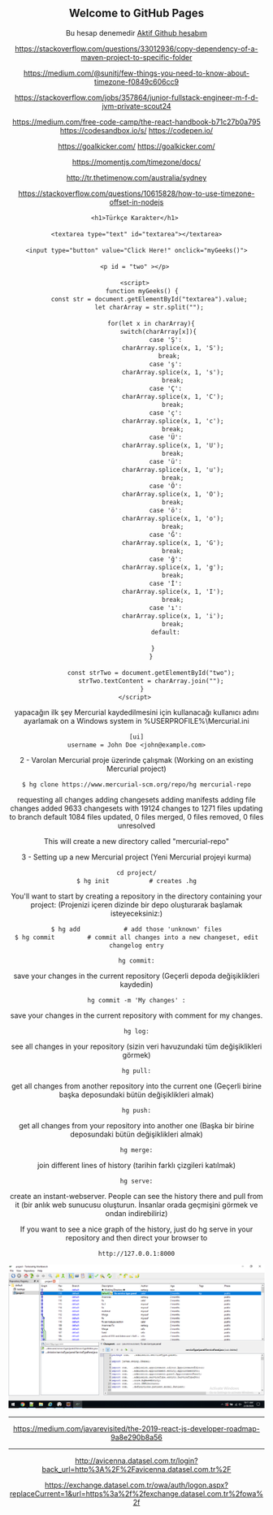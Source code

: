 ## Welcome to GitHub Pages

Bu hesap denemedir [Aktif Github hesabım](https://github.com/sertacguler) 

https://stackoverflow.com/questions/33012936/copy-dependency-of-a-maven-project-to-specific-folder

https://medium.com/@sunitj/few-things-you-need-to-know-about-timezone-f0849c606cc9

https://stackoverflow.com/jobs/357864/junior-fullstack-engineer-m-f-d-jvm-private-scout24




https://medium.com/free-code-camp/the-react-handbook-b71c27b0a795
https://codesandbox.io/s/
https://codepen.io/

https://goalkicker.com/
https://goalkicker.com/

https://momentjs.com/timezone/docs/

http://tr.thetimenow.com/australia/sydney

https://stackoverflow.com/questions/10615828/how-to-use-timezone-offset-in-nodejs



<!DOCTYPE html> 
<html> 
  
<head> 
    <title> 
        Türkçe Karakter
    </title> 
</head> 
  
<body style="text-align:center;"> 
  
    <h1>Türkçe Karakter</h1> 
          
    <textarea type="text" id="textarea"></textarea>
	
    <input type="button" value="Click Here!" onclick="myGeeks()">
	
    <p id = "two" ></p> 
	
    <script> 
        function myGeeks() { 
            const str = document.getElementById("textarea").value; 
            let charArray = str.split(""); 

			for(let x in charArray){
				switch(charArray[x]){
					case 'Ş':
						charArray.splice(x, 1, 'S');
					  break;
					case 'ş':
						charArray.splice(x, 1, 's');
						break;
					case 'Ç':
						charArray.splice(x, 1, 'C');
						break;
					case 'ç':
						charArray.splice(x, 1, 'c');
					    break;
					case 'Ü':
						charArray.splice(x, 1, 'U');
						break;
					case 'ü':
						charArray.splice(x, 1, 'u');
						break;
					case 'Ö':
						charArray.splice(x, 1, 'O');
					    break;
					case 'ö':
						charArray.splice(x, 1, 'o');
						break;
					case 'Ğ':
						charArray.splice(x, 1, 'G');
						break;
					case 'ğ':
						charArray.splice(x, 1, 'g');
						break;
					case 'İ':
						charArray.splice(x, 1, 'I');
						break;
					case 'ı':
						charArray.splice(x, 1, 'i');
						break;
					default:
						
				}	
			}
			
			const strTwo = document.getElementById("two");
			strTwo.textContent = charArray.join("");
        } 
    </script> 
</body> 
  
</html>                     









yapacağın ilk şey Mercurial kaydedilmesini için kullanacağı kullanıcı adını ayarlamak
on a Windows system in %USERPROFILE%\Mercurial.ini
```
[ui]
username = John Doe <john@example.com>
```

2 - Varolan Mercurial proje üzerinde çalışmak 
(Working on an existing Mercurial project)
```
$ hg clone https://www.mercurial-scm.org/repo/hg mercurial-repo
```
requesting all changes
adding changesets
adding manifests
adding file changes
added 9633 changesets with 19124 changes to 1271 files
updating to branch default
1084 files updated, 0 files merged, 0 files removed, 0 files unresolved


This will create a new directory called "mercurial-repo"



3 - Setting up a new Mercurial project (Yeni Mercurial projeyi kurma)
```
cd project/
$ hg init           # creates .hg
```
You'll want to start by creating a repository in the directory containing your project:
(Projenizi içeren dizinde bir depo oluşturarak başlamak isteyeceksiniz:)

```
$ hg add            # add those 'unknown' files
$ hg commit         # commit all changes into a new changeset, edit changelog entry
```
```
hg commit:
```
save your changes in the current repository 
(Geçerli depoda değişiklikleri kaydedin)

```
hg commit -m 'My changes' :
```
save your changes in the current repository with comment for my changes.

```
hg log:
```
see all changes in your repository 
(sizin veri havuzundaki tüm değişiklikleri görmek)

```
hg pull:
```
get all changes from another repository into the current one
 (Geçerli birine başka deposundaki bütün değişiklikleri almak)

```
hg push:
```
get all changes from your repository into another one 
(Başka bir birine deposundaki bütün değişiklikleri almak)

```
hg merge:
```
join different lines of history 
(tarihin farklı çizgileri katılmak)



```
hg serve:
```
create an instant-webserver. People can see the history there and pull from it 
(bir anlık web sunucusu oluşturun. İnsanlar orada geçmişini görmek ve ondan indirebiliriz)







If you want to see a nice graph of the history, just do hg serve in your repository and then direct your browser to

    http://127.0.0.1:8000
    
    
![TortoiseHg](https://raw.githubusercontent.com/SertacGG/SertacGG.github.io/master/tortoiseHg.png)

    
*****************************
https://medium.com/javarevisited/the-2019-react-js-developer-roadmap-9a8e290b8a56
*****************************


http://avicenna.datasel.com.tr/login?back_url=http%3A%2F%2Favicenna.datasel.com.tr%2F


https://exchange.datasel.com.tr/owa/auth/logon.aspx?replaceCurrent=1&url=https%3a%2f%2fexchange.datasel.com.tr%2fowa%2f
